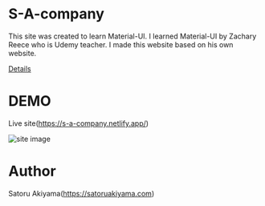 # S-A-company

This site was created to learn Material-UI. I learned Material-UI by Zachary Reece who is Udemy teacher. I made this website based on his own website.

[Details](https://satoruakiyama.com/work/s-a-company)

# DEMO

Live site(https://s-a-company.netlify.app/)

![site image](https://i.imgur.com/q7j5Et9.png)

# Author

Satoru Akiyama(https://satoruakiyama.com)
